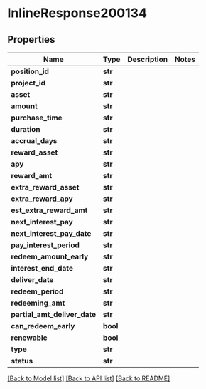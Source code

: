 # InlineResponse200134

## Properties
Name | Type | Description | Notes
------------ | ------------- | ------------- | -------------
**position_id** | **str** |  | 
**project_id** | **str** |  | 
**asset** | **str** |  | 
**amount** | **str** |  | 
**purchase_time** | **str** |  | 
**duration** | **str** |  | 
**accrual_days** | **str** |  | 
**reward_asset** | **str** |  | 
**apy** | **str** |  | 
**reward_amt** | **str** |  | 
**extra_reward_asset** | **str** |  | 
**extra_reward_apy** | **str** |  | 
**est_extra_reward_amt** | **str** |  | 
**next_interest_pay** | **str** |  | 
**next_interest_pay_date** | **str** |  | 
**pay_interest_period** | **str** |  | 
**redeem_amount_early** | **str** |  | 
**interest_end_date** | **str** |  | 
**deliver_date** | **str** |  | 
**redeem_period** | **str** |  | 
**redeeming_amt** | **str** |  | 
**partial_amt_deliver_date** | **str** |  | 
**can_redeem_early** | **bool** |  | 
**renewable** | **bool** |  | 
**type** | **str** |  | 
**status** | **str** |  | 

[[Back to Model list]](../README.md#documentation-for-models) [[Back to API list]](../README.md#documentation-for-api-endpoints) [[Back to README]](../README.md)

